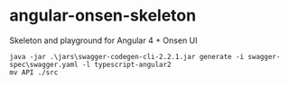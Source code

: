 # angular-onsen-skeleton
Skeleton and playground for Angular 4 + Onsen UI


```
java -jar .\jars\swagger-codegen-cli-2.2.1.jar generate -i swagger-spec\swagger.yaml -l typescript-angular2
mv API ./src
```